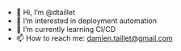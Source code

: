 - 👋 Hi, I’m @dtaillet
- 👀 I’m interested in deployment automation
- 🌱 I’m currently learning CI/CD
- 📫 How to reach me: damien.taillet@gmail.com

<!---
dtaillet/dtaillet is a ✨ special ✨ repository because its `README.md` (this file) appears on your GitHub profile.
You can click the Preview link to take a look at your changes.
--->
